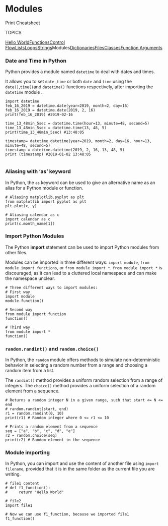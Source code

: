 # Modules

Print Cheatsheet



TOPICS

[Hello World](https://www.codecademy.com/learn/learn-python-3/modules/learn-python3-hello-world/cheatsheet)[Functions](https://www.codecademy.com/learn/learn-python-3/modules/learn-python3-functions/cheatsheet)[Control Flow](https://www.codecademy.com/learn/learn-python-3/modules/learn-python3-control-flow/cheatsheet)[Lists](https://www.codecademy.com/learn/learn-python-3/modules/learn-python3-lists/cheatsheet)[Loops](https://www.codecademy.com/learn/learn-python-3/modules/learn-python3-loops/cheatsheet)[Strings](https://www.codecademy.com/learn/learn-python-3/modules/learn-python3-strings/cheatsheet)Modules[Dictionaries](https://www.codecademy.com/learn/learn-python-3/modules/learn-python3-dictionaries/cheatsheet)[Files](https://www.codecademy.com/learn/learn-python-3/modules/learn-python3-files/cheatsheet)[Classes](https://www.codecademy.com/learn/learn-python-3/modules/learn-python3-classes/cheatsheet)[Function Arguments](https://www.codecademy.com/learn/learn-python-3/modules/learn-python3-function-arguments/cheatsheet)

### Date and Time in Python

Python provides a module named `datetime` to deal with dates and times.

It allows you to set `date` ,`time` or both `date` and `time` using the `date()`,`time()`and `datetime()` functions respectively, after importing the `datetime` module .

```
import datetime
feb_16_2019 = datetime.date(year=2019, month=2, day=16)
feb_16_2019 = datetime.date(2019, 2, 16)
print(feb_16_2019) #2019-02-16
 
time_13_48min_5sec = datetime.time(hour=13, minute=48, second=5)
time_13_48min_5sec = datetime.time(13, 48, 5)
print(time_13_48min_5sec) #13:48:05
 
timestamp= datetime.datetime(year=2019, month=2, day=16, hour=13, minute=48, second=5)
timestamp = datetime.datetime(2019, 2, 16, 13, 48, 5)
print (timestamp) #2019-01-02 13:48:05
 
```

### Aliasing with ‘as’ keyword

In Python, the `as` keyword can be used to give an alternative name as an alias for a Python module or function.

```
# Aliasing matplotlib.pyplot as plt
from matplotlib import pyplot as plt
plt.plot(x, y)
 
# Aliasing calendar as c
import calendar as c
print(c.month_name[1])
```

### Import Python Modules

The Python **import** statement can be used to import Python modules from other files.

Modules can be imported in three different ways: `import module`, `from module import functions`, or `from module import *`. `from module import *` is discouraged, as it can lead to a cluttered local namespace and can make the namespace unclear.

```
# Three different ways to import modules:
# First way
import module
module.function()
 
# Second way
from module import function
function()
 
# Third way
from module import *
function()
```

### `random.randint()` and `random.choice()`

In Python, the `random` module offers methods to simulate non-deterministic behavior in selecting a random number from a range and choosing a random item from a list.

The `randint()` method provides a uniform random selection from a range of integers. The `choice()` method provides a uniform selection of a random element from a sequence.

```
# Returns a random integer N in a given range, such that start <= N <= end
# random.randint(start, end)
r1 = random.randint(0, 10)  
print(r1) # Random integer where 0 <= r1 <= 10
 
# Prints a random element from a sequence
seq = ["a", "b", "c", "d", "e"]
r2 = random.choice(seq)
print(r2) # Random element in the sequence
```

### Module importing

In Python, you can import and use the content of another file using `import filename`, provided that it is in the same folder as the current file you are writing.

```
# file1 content
# def f1_function():
#     return "Hello World"
 
# file2
import file1
 
# Now we can use f1_function, because we imported file1
f1_function()
```
